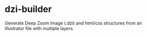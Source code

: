 # dzi-builder
Generate Deep Zoom Image (.dzi) and html/css structures from an Illustrator file with multiple layers.
